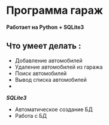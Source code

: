 # Программа гараж

**Работает на Python + SQLite3**

## Что умеет делать :
* Добавление автомобилей
* Удаление автомобилей из гаража
* Поиск автомобилей
* Вывод списка автомобилей
* 
***SQLite3***

* Автоматическое создание БД
* Работа с БД